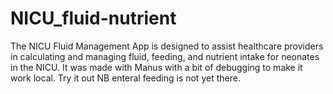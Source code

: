 # NICU_fluid-nutrient
The NICU Fluid Management App is designed to assist healthcare providers in calculating and managing fluid, feeding, and nutrient intake for neonates in the NICU. 
It was made with Manus with a bit of debugging to make it work local. 
Try it out
NB enteral feeding is not yet there. 
